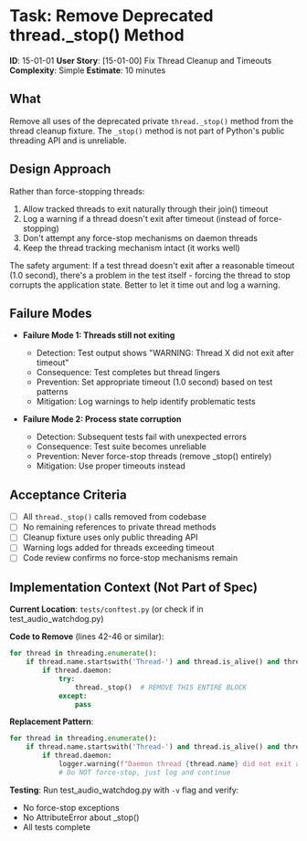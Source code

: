 # Task: Remove Deprecated thread._stop() Method

**ID**: 15-01-01
**User Story**: [15-01-00] Fix Thread Cleanup and Timeouts
**Complexity**: Simple
**Estimate**: 10 minutes

## What

Remove all uses of the deprecated private `thread._stop()` method from the thread cleanup fixture. The `_stop()` method is not part of Python's public threading API and is unreliable.

## Design Approach

Rather than force-stopping threads:

1. Allow tracked threads to exit naturally through their join() timeout
2. Log a warning if a thread doesn't exit after timeout (instead of force-stopping)
3. Don't attempt any force-stop mechanisms on daemon threads
4. Keep the thread tracking mechanism intact (it works well)

The safety argument: If a test thread doesn't exit after a reasonable timeout (1.0 second), there's a problem in the test itself - forcing the thread to stop corrupts the application state. Better to let it time out and log a warning.

## Failure Modes

- **Failure Mode 1: Threads still not exiting**
  - Detection: Test output shows "WARNING: Thread X did not exit after timeout"
  - Consequence: Test completes but thread lingers
  - Prevention: Set appropriate timeout (1.0 second) based on test patterns
  - Mitigation: Log warnings to help identify problematic tests

- **Failure Mode 2: Process state corruption**
  - Detection: Subsequent tests fail with unexpected errors
  - Consequence: Test suite becomes unreliable
  - Prevention: Never force-stop threads (remove _stop() entirely)
  - Mitigation: Use proper timeouts instead

## Acceptance Criteria

- [ ] All `thread._stop()` calls removed from codebase
- [ ] No remaining references to private thread methods
- [ ] Cleanup fixture uses only public threading API
- [ ] Warning logs added for threads exceeding timeout
- [ ] Code review confirms no force-stop mechanisms remain

## Implementation Context (Not Part of Spec)

**Current Location**: `tests/conftest.py` (or check if in test_audio_watchdog.py)

**Code to Remove** (lines 42-46 or similar):
```python
for thread in threading.enumerate():
    if thread.name.startswith('Thread-') and thread.is_alive() and thread != threading.main_thread():
        if thread.daemon:
            try:
                thread._stop()  # REMOVE THIS ENTIRE BLOCK
            except:
                pass
```

**Replacement Pattern**:
```python
for thread in threading.enumerate():
    if thread.name.startswith('Thread-') and thread.is_alive() and thread != threading.main_thread():
        if thread.daemon:
            logger.warning(f"Daemon thread {thread.name} did not exit after cleanup")
            # Do NOT force-stop, just log and continue
```

**Testing**: Run test_audio_watchdog.py with `-v` flag and verify:
- No force-stop exceptions
- No AttributeError about _stop()
- All tests complete
